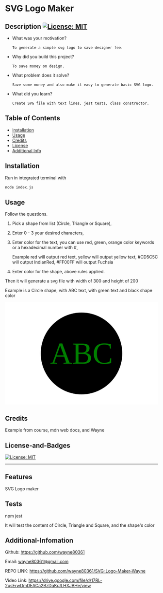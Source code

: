 # <Your-Project-Title>SVG Logo Maker

## Description [![License: MIT](https://img.shields.io/badge/License-MIT-yellow.svg)](https://opensource.org/licenses/MIT)

- What was your motivation?

      To generate a simple svg logo to save designer fee.

- Why did you build this project?

      To save money on design.

- What problem does it solve?

      Save some money and also make it easy to generate basic SVG logo.

- What did you learn?

      Create SVG file with text lines, jest tests, class constructor.

## Table of Contents

- [Installation](#installation)
- [Usage](#usage)
- [Credits](#credits)
- [License](#license-and-badges)
- [Additional Info](#additional-infomation)

## Installation

Run in integrated terminal with

```bash
node index.js
```

## Usage

Follow the questions.

1.  Pick a shape from list (Circle, Triangle or Square),

2.  Enter 0 - 3 your desired characters,

3.  Enter color for the text, you can use red, green, orange color keywords or a hexadecimal number with #,

    Example red will output red text, yellow will output yellow text, #CD5C5C will output IndianRed, #FF00FF will output Fuchsia

4.  Enter color for the shape, above rules applied.

Then it will generate a svg file with width of 300 and height of 200

Example is a Circle shape, with ABC text, with green text and black shape color

![Alt text](assets/screenshots/circle.svg)

## Credits

Example from course, mdn web docs, and Wayne

## License-and-Badges

[![License: MIT](https://img.shields.io/badge/License-MIT-yellow.svg)](https://opensource.org/licenses/MIT)

---

## Features

SVG Logo maker

## Tests

npm jest

It will test the content of Circle, Triangle and Square, and the shape's color

## Additional-Infomation

Github: https://github.com/wayne80361

Email: wayne80361@gmail.com

REPO LINK:
https://github.com/wayne80361/SVG-Logo-Maker-Wayne

Video Link:
https://drive.google.com/file/d/17RL-2usErwDmDEACa2BzDqKrJLHXJBHe/view
